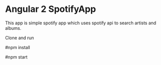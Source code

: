 # Angular 2 SpotifyApp
This app is simple spotify app which uses spotify api to search artists and albums. 

Clone and run 

#npm install 

#npm start 
